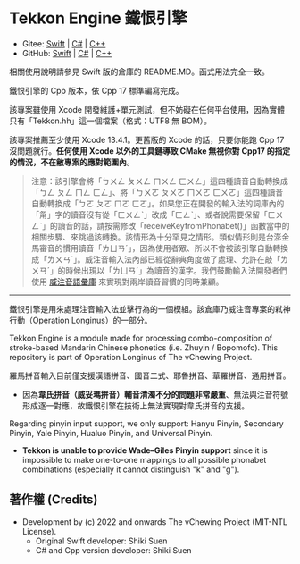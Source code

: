 # Tekkon Engine 鐵恨引擎

- Gitee: [Swift](https://gitee.com/vChewing/Tekkon) | [C#](https://gitee.com/vChewing/TekkonNT) | [C++](https://gitee.com/vChewing/TekkonCC)
- GitHub: [Swift](https://github.com/vChewing/Tekkon) | [C#](https://github.com/vChewing/TekkonNT) | [C++](https://github.com/vChewing/TekkonCC)

相關使用說明請參見 Swift 版的倉庫的 README.MD。函式用法完全一致。

鐵恨引擎的 Cpp 版本，依 Cpp 17 標準編寫完成。

該專案雖使用 Xcode 開發維護+單元測試，但不妨礙在任何平台使用，因為實體只有「Tekkon.hh」這一個檔案（格式：UTF8 無 BOM）。

該專案推薦至少使用 Xcode 13.4.1。更舊版的 Xcode 的話，只要你能跑 Cpp 17 沒問題就行。**任何使用 Xcode 以外的工具鏈導致 CMake 無視你對 Cpp17 的指定的情況，不在敝專案的應對範圍內**。

> 注意：該引擎會將「ㄅㄨㄥ ㄆㄨㄥ ㄇㄨㄥ ㄈㄨㄥ」這四種讀音自動轉換成「ㄅㄥ ㄆㄥ ㄇㄥ ㄈㄥ」、將「ㄅㄨㄛ ㄆㄨㄛ ㄇㄨㄛ ㄈㄨㄛ」這四種讀音自動轉換成「ㄅㄛ ㄆㄛ ㄇㄛ ㄈㄛ」。如果您正在開發的輸入法的詞庫內的「甮」字的讀音沒有從「ㄈㄨㄥˋ」改成「ㄈㄥˋ」、或者說需要保留「ㄈㄨㄥˋ」的讀音的話，請按需修改「receiveKeyfromPhonabet()」函數當中的相關步驟、來跳過該轉換。該情形為十分罕見之情形。類似情形則是台澎金馬審音的慣用讀音「ㄌㄩㄢˊ」，因為使用者眾、所以不會被該引擎自動轉換成「ㄌㄨㄢˊ」。威注音輸入法內部已經從辭典角度做了處理、允許在敲「ㄌㄨㄢˊ」的時候出現以「ㄌㄩㄢˊ」為讀音的漢字。我們鼓勵輸入法開發者們使用 [威注音語彙庫](https://gitee.com/vChewing/libvchewing-data) 來實現對兩岸讀音習慣的同時兼顧。

---

鐵恨引擎是用來處理注音輸入法並擊行為的一個模組。該倉庫乃威注音專案的弒神行動（Operation Longinus）的一部分。

Tekkon Engine is a module made for processing combo-composition of stroke-based Mandarin Chinese phonetics (i.e. Zhuyin / Bopomofo). This repository is part of Operation Longinus of The vChewing Project.

羅馬拼音輸入目前僅支援漢語拼音、國音二式、耶魯拼音、華羅拼音、通用拼音。

- 因為**韋氏拼音（威妥瑪拼音）輔音清濁不分的問題非常嚴重**、無法與注音符號形成逐一對應，故鐵恨引擎在技術上無法實現對韋氏拼音的支援。

Regarding pinyin input support, we only support: Hanyu Pinyin, Secondary Pinyin, Yale Pinyin, Hualuo Pinyin, and Universal Pinyin.

- **Tekkon is unable to provide Wade–Giles Pinyin support** since it is impossible to make one-to-one mappings to all possible phonabet combinations (especially it cannot distinguish "k" and "g").


## 著作權 (Credits)

- Development by (c) 2022 and onwards The vChewing Project (MIT-NTL License).
	- Original Swift developer: Shiki Suen
	- C# and Cpp version developer: Shiki Suen
